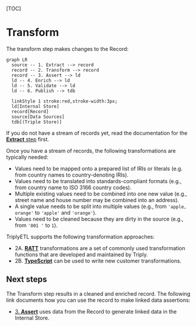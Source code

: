 [TOC]

# Transform

The transform step makes changes to the Record:

```mermaid
graph LR
  source -- 1. Extract --> record
  record -- 2. Transform --> record
  record -- 3. Assert --> ld
  ld -- 4. Enrich --> ld
  ld -- 5. Validate --> ld
  ld -- 6. Publish --> tdb

  linkStyle 1 stroke:red,stroke-width:3px;
  ld[Internal Store]
  record[Record]
  source[Data Sources]
  tdb[(Triple Store)]
```

If you do not have a stream of records yet, read the documentation for the [**Extract** step](/triply-etl/extract) first.

Once you have a stream of records, the following transformations are typically needed:
- Values need to be mapped onto a prepared list of IRIs or literals (e.g. from country names to country-denoting IRIs).
- Values need to be translated into standards-compliant formats (e.g., from country name to ISO 3166 country codes).
- Multiple existing values need to be combined into one new value (e.g., street name and house number may be combined into an address).
- A single value needs to be split into multiple values (e.g., from `'apple, orange'` to `'apple'` and `'orange'`).
- Values need to be cleaned because they are dirty in the source (e.g., from `'001 '` to `1`).

TriplyETL supports the following transformation approaches:

- 2A. [**RATT**](/triply-etl/transform/ratt) transformations are a set of commonly used transformation functions that are developed and maintained by Triply.
- 2B. [**TypeScript**](/triply-etl/transform/typescript) can be used to write new customer transformations.



## Next steps

The Transform step results in a cleaned and enriched record.  The following link documents how you can use the record to make linked data assertions:

-  [3. **Assert**](/triply-etl/assert) uses data from the Record to generate linked data in the Internal Store.
